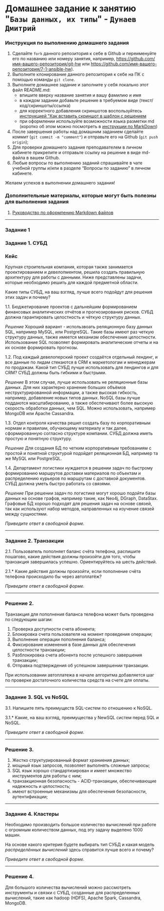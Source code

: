 # Домашнее задание к занятию "`Базы данных, их типы`" - `Дунаев Дмитрий`


### Инструкция по выполнению домашнего задания

   1. Сделайте `fork` данного репозитория к себе в Github и переименуйте его по названию или номеру занятия, например, https://github.com/имя-вашего-репозитория/git-hw или  https://github.com/имя-вашего-репозитория/7-1-ansible-hw).
   2. Выполните клонирование данного репозитория к себе на ПК с помощью команды `git clone`.
   3. Выполните домашнее задание и заполните у себя локально этот файл README.md:
      - впишите вверху название занятия и вашу фамилию и имя
      - в каждом задании добавьте решение в требуемом виде (текст/код/скриншоты/ссылка)
      - для корректного добавления скриншотов воспользуйтесь [инструкцией "Как вставить скриншот в шаблон с решением](https://github.com/netology-code/sys-pattern-homework/blob/main/screen-instruction.md)
      - при оформлении используйте возможности языка разметки md (коротко об этом можно посмотреть в [инструкции  по MarkDown](https://github.com/netology-code/sys-pattern-homework/blob/main/md-instruction.md))
   4. После завершения работы над домашним заданием сделайте коммит (`git commit -m "comment"`) и отправьте его на Github (`git push origin`);
   5. Для проверки домашнего задания преподавателем в личном кабинете прикрепите и отправьте ссылку на решение в виде md-файла в вашем Github.
   6. Любые вопросы по выполнению заданий спрашивайте в чате учебной группы и/или в разделе “Вопросы по заданию” в личном кабинете.
   
Желаем успехов в выполнении домашнего задания!
   
### Дополнительные материалы, которые могут быть полезны для выполнения задания

1. [Руководство по оформлению Markdown файлов](https://gist.github.com/Jekins/2bf2d0638163f1294637#Code)

---

### Задание 1

### Задание 1. СУБД

### Кейс
Крупная строительная компания, которая также занимается проектированием и девелопментом, решила создать 
правильную архитектуру для работы с данными. Ниже представлены задачи, которые необходимо решить для
каждой предметной области. 

Какие типы СУБД, на ваш взгляд, лучше всего подойдут для решения этих задач и почему? 
 
1.1. Бюджетирование проектов с дальнейшим формированием финансовых аналитических отчётов и прогнозирования рисков.
СУБД должна гарантировать целостность и чёткую структуру данных.

*Решение* Хороший вариант - использвоать реляционную базу данных SQL, например MySQL, или PostgreSQL. Такие базы имеют
раз четкую структуру данных, также имеется механизм обеспечения целостности. Использование SQL позволяет 
формировать аналитические отчеты и  на их основе формировать прогнозы. 

1.2. Под каждый девелоперский проект создаётся отдельный лендинг, и все данные по лидам стекаются в CRM к 
маркетологам и менеджерам по продажам. Какой тип СУБД лучше использовать для лендингов и для CRM? 
СУБД должны быть гибкими и быстрыми.

*Решение* В этом случае, лучше использовать не реляционные базы данных. Для них характерно хранение больших объёмов
неструктурированной информации, а также высокая гибкость, например, добавление новых типов данных.
NoSQL базы лучше поддаются масштабированию, а также обеспечивают более высокую скорость обработки данных, чем SQL. 
Можно использовать, например MongoDB или Apache Cassandra.

1.3. Отдел контроля качества решил создать базу по корпоративным нормам и правилам, обучающему материалу 
и так далее, сформированную согласно структуре компании. СУБД должна иметь простую и понятную структуру.

*Решение* Для создания БД по четким корпоративным требованиям с простой и понятной структурой подойдет реляционная БД,
например та же MySQL или PostgreSQL.

1.4. Департамент логистики нуждается в решении задач по быстрому формированию маршрутов доставки материалов 
по объектам и распределению курьеров по маршрутам с доставкой документов. СУБД должна уметь быстро работать
со связями.

*Решение* При решении задач по логистике могут хорошо подойти базы данных на основе графов, например такие, 
как Neo4j, DGraph, DataStax. Графовые БД хорошо подходят для решения задач на основе связей, так как
используют набор методов, направленных на изучение связей между сущностями.

*Приведите ответ в свободной форме.*

---

### Задание 2. Транзакции

2.1. Пользователь пополняет баланс счёта телефона, распишите пошагово, какие действия должны произойти для того, чтобы 
транзакция завершилась успешно. Ориентируйтесь на шесть действий.

2.1.* Какие действия должны произойти, если пополнение счёта телефона происходило бы через автоплатёж?

*Приведите ответ в свободной форме.*

---

### Решение 2.

Транзакция для пополнения баланса телефона может быть проведена по следующим шагам:

1. Проверка доступности счета абонента;
2. Блокировка счета пользователя на момент проведения операции;
3. Выполнение операции пополнения баланса;
4. Фиксирование изменения в базе данных для обеспечения целостности транзакции;
5. Разблокировка счета абонента после успешного завершения транзакции;
6. Отправка подтверждения об успешном завершении транзакции.

При использовании автоплатежа в начале алгоритма добавляется шаг по проверке достаточного количества средств на счете для оплаты.

---

### Задание 3. SQL vs NoSQL

3.1. Напишите пять преимуществ SQL-систем по отношению к NoSQL. 

3.1.* Какие, на ваш взгляд, преимущества у NewSQL систем перед SQL и NoSQL.

*Приведите ответ в свободной форме.*

---

### Решение 3.

1. Жестко структурированный формат храниения данных;
2. мощный язык запросов, позволяет выполнять сложные запросы;
3. SQL язык хорошо стандартизирован и имеет множество инструментов для работы с ним;
4. транзакционная безопасность - ACID-транзакции, обеспечивающие надежность и целостность;
5. имеют встроенные механизмы для обеспечения безопасности, аутентификации;

---

### Задание 4. Кластеры

Необходимо производить большое количество вычислений при работе с огромным количеством данных, под эту задачу 
выделено 1000 машин. 

На основе какого критерия будете выбирать тип СУБД и какая модель *распределённых вычислений* 
здесь справится лучше всего и почему?

*Приведите ответ в свободной форме.*

---

### Решение 4.

Для большого количества вычислений можно рассмотреть инструменты и связки с СУБД, созданные для распределенных вычислений,
такие как hadoop (HDFS), Apache Spark, Cassandra, MongoDB.